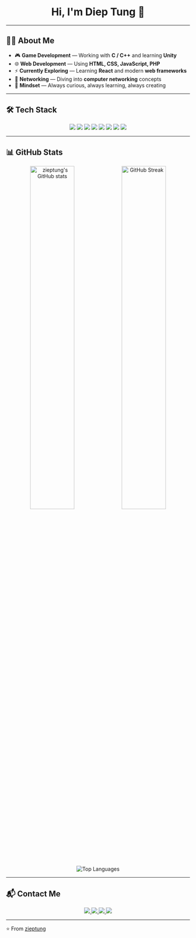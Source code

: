 <h1 align="center">Hi, I'm Diep Tung 👋</h1>

---

## 👨‍💻 About Me

- 🎮 **Game Development** — Working with **C / C++** and learning **Unity**  
- 🌐 **Web Development** — Using **HTML, CSS, JavaScript, PHP**  
- ⚡ **Currently Exploring** — Learning **React** and modern **web frameworks**  
- 📡 **Networking** — Diving into **computer networking** concepts  
- 🚀 **Mindset** — Always curious, always learning, always creating  

---

## 🛠️ Tech Stack

<div align="center">
  <img src="https://img.shields.io/badge/C-00599C?style=for-the-badge&logo=c&logoColor=white"/>
  <img src="https://img.shields.io/badge/C++-00599C?style=for-the-badge&logo=cplusplus&logoColor=white"/>
  <img src="https://img.shields.io/badge/Unity-000000?style=for-the-badge&logo=unity&logoColor=white"/>
  <img src="https://img.shields.io/badge/HTML5-E34F26?style=for-the-badge&logo=html5&logoColor=white"/>
  <img src="https://img.shields.io/badge/CSS3-1572B6?style=for-the-badge&logo=css3&logoColor=white"/>
  <img src="https://img.shields.io/badge/JavaScript-F7DF1E?style=for-the-badge&logo=javascript&logoColor=black"/>
  <img src="https://img.shields.io/badge/PHP-777BB4?style=for-the-badge&logo=php&logoColor=white"/>
  <img src="https://img.shields.io/badge/React-20232A?style=for-the-badge&logo=react&logoColor=61DAFB"/>
</div>

---

## 📊 GitHub Stats

<div align="center">
  <img width="49%" src="https://github-readme-stats-sigma-five.vercel.app/api?username=zieptung&show_icons=true&theme=tokyonight&count_private=true" alt="zieptung's GitHub stats" />

  <img width="49%" src="https://streak-stats.demolab.com?user=zieptung&theme=tokyonight&border_radius=10" alt="GitHub Streak" />
</div>

<div align="center">
  <img src="https://github-readme-stats-sigma-five.vercel.app/api/top-langs/?username=zieptung&layout=compact&theme=tokyonight" alt="Top Languages" />
</div>

---

## 📬 Contact Me

<div align="center">
  <a href="mailto:dieptung20102005@gmail.com">
    <img src="https://img.shields.io/badge/Gmail-D14836?style=for-the-badge&logo=gmail&logoColor=white"/>
  </a>
  <a href="https://www.linkedin.com/in/di%E1%BB%87p-t%C3%B9ng-803266297/" target="_blank">
    <img src="https://img.shields.io/badge/LinkedIn-0077B5?style=for-the-badge&logo=linkedin&logoColor=white"/>
  </a>
  <a href="https://www.facebook.com/Tungduhoc05" target="_blank">
    <img src="https://img.shields.io/badge/Facebook-1877F2?style=for-the-badge&logo=facebook&logoColor=white"/>
  </a>
  <a href="https://discord.com/users/890248969341513778" target="_blank">
    <img src="https://img.shields.io/badge/Discord-5865F2?style=for-the-badge&logo=discord&logoColor=white"/>
  </a>
</div>

---

⭐️ From [zieptung](https://github.com/zieptung)
